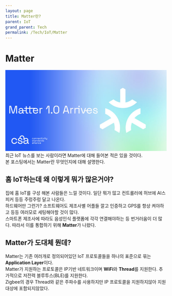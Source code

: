 ```yaml
---
layout: page
title: Matter란?
parent: IoT
grand_parent: Tech
permalink: /Tech/IoT/Matter
---
```


# Matter
![mark](../../../assets/matter_mark.jpeg)
최근 IoT 뉴스를 보는 사람이라면 Matter에 대해 들어본 적은 있을 것이다.  
본 포스팅에서는 Matter란 무엇인지에 대해 설명한다.  

## 홈 IoT하는데 왜 이렇게 뭐가 많은거야?

집에 홈 IoT를 구성 해본 사람들은 느낄 것이다. 일단 뭐가 많고 컨트롤러에 허브에 AI스피커 등등 주렁주렁 달고 나온다.  
하드웨어만 그런가? 소프트웨어도 제조사별 어플들 깔고 인증하고 GPS를 항상 켜야하고 등등 여러모로 세팅해야할 것이 많다.  
스마트폰 제조사에 따라도 음성인식 플랫폼에 각각 연결해야하는 등 번거러움이 더 많다. 
따라서 이를 통합하기 위해 **Matter**가 나왔다.  

## Matter가 도대체 뭔데?  

Matter는 기존 여러개로 정의되어있던 IoT 프로토콜들을 하나의 표준으로 묶는 **Application Layer**이다.  
Matter가 지원하는 프로토콜은 IP기반 네트워크이며 **WiFi**와 **Thread**를 지원한다. 추가적으로 저전력 블루투스(BLE)를 지원한다.  
Zigbee의 경우 Thread와 같은 주파수를 사용하지만 IP 프로토콜을 지원하지않아 지원 대상에 포함되지않았다.  




